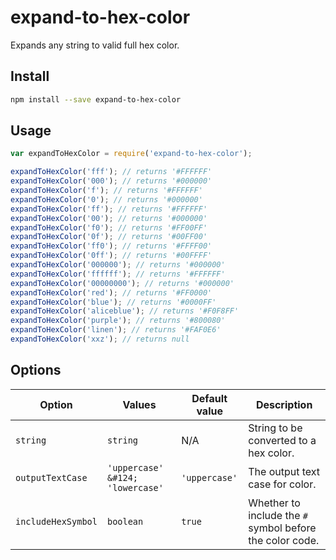 # expand-to-hex-color

Expands any string to valid full hex color.

## Install

```bash
npm install --save expand-to-hex-color
```

## Usage

```js
var expandToHexColor = require('expand-to-hex-color');

expandToHexColor('fff'); // returns '#FFFFFF'
expandToHexColor('000'); // returns '#000000'
expandToHexColor('f'); // returns '#FFFFFF'
expandToHexColor('0'); // returns '#000000'
expandToHexColor('ff'); // returns '#FFFFFF'
expandToHexColor('00'); // returns '#000000'
expandToHexColor('f0'); // returns '#FF00FF'
expandToHexColor('0f'); // returns '#00FF00'
expandToHexColor('ff0'); // returns '#FFFF00'
expandToHexColor('0ff'); // returns '#00FFFF'
expandToHexColor('000000'); // returns '#000000'
expandToHexColor('ffffff'); // returns '#FFFFFF'
expandToHexColor('00000000'); // returns '#000000'
expandToHexColor('red'); // returns '#FF0000'
expandToHexColor('blue'); // returns '#0000FF'
expandToHexColor('aliceblue'); // returns '#F0F8FF'
expandToHexColor('purple'); // returns '#800080'
expandToHexColor('linen'); // returns '#FAF0E6'
expandToHexColor('xxz'); // returns null
```

## Options
| Option             | Values                           | Default value | Description                                              |
|--------------------|----------------------------------|---------------|----------------------------------------------------------|
| `string`           | `string`                         | N/A           | String to be converted to a hex color.                   |
| `outputTextCase`   | `'uppercase' &#124; 'lowercase'` | `'uppercase'` | The output text case for color.                          |
| `includeHexSymbol` | `boolean`                        | `true`        | Whether to include the `#` symbol before the color code. |